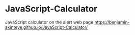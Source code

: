# JavaScript-Calculator
JavaScript calculator on the alert
web page https://benjamin-akinteye.github.io/JavaScript-Calculator/

